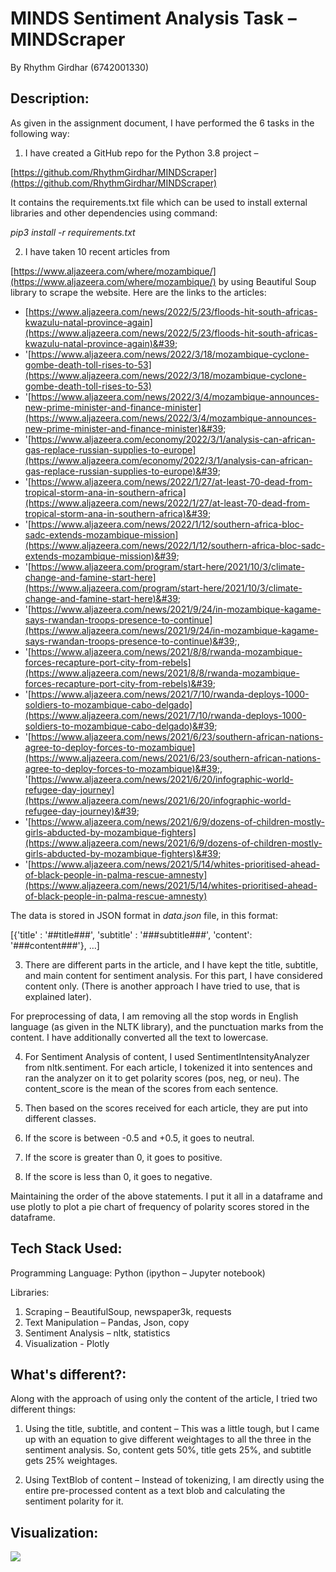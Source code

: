 # MINDS Sentiment Analysis Task – MINDScraper 

By Rhythm Girdhar (6742001330)


## Description:

As given in the assignment document, I have performed the 6 tasks in the following way:

1. I have created a GitHub repo for the Python 3.8 project –

[https://github.com/RhythmGirdhar/MINDScraper](https://github.com/RhythmGirdhar/MINDScraper)

 It contains the requirements.txt file which can be used to install external libraries and other dependencies using command:

_pip3 install -r requirements.txt_

2. I have taken 10 recent articles from

[https://www.aljazeera.com/where/mozambique/](https://www.aljazeera.com/where/mozambique/) by using Beautiful Soup library to scrape the website. Here are the links to the articles:

  -  [https://www.aljazeera.com/news/2022/5/23/floods-hit-south-africas-kwazulu-natal-province-again](https://www.aljazeera.com/news/2022/5/23/floods-hit-south-africas-kwazulu-natal-province-again)&#39;
  -  &#39;[https://www.aljazeera.com/news/2022/3/18/mozambique-cyclone-gombe-death-toll-rises-to-53](https://www.aljazeera.com/news/2022/3/18/mozambique-cyclone-gombe-death-toll-rises-to-53)
  -  &#39;[https://www.aljazeera.com/news/2022/3/4/mozambique-announces-new-prime-minister-and-finance-minister](https://www.aljazeera.com/news/2022/3/4/mozambique-announces-new-prime-minister-and-finance-minister)&#39;
  -  &#39;[https://www.aljazeera.com/economy/2022/3/1/analysis-can-african-gas-replace-russian-supplies-to-europe](https://www.aljazeera.com/economy/2022/3/1/analysis-can-african-gas-replace-russian-supplies-to-europe)&#39;
  -  &#39;[https://www.aljazeera.com/news/2022/1/27/at-least-70-dead-from-tropical-storm-ana-in-southern-africa](https://www.aljazeera.com/news/2022/1/27/at-least-70-dead-from-tropical-storm-ana-in-southern-africa)&#39;
  -  &#39;[https://www.aljazeera.com/news/2022/1/12/southern-africa-bloc-sadc-extends-mozambique-mission](https://www.aljazeera.com/news/2022/1/12/southern-africa-bloc-sadc-extends-mozambique-mission)&#39;
  - &#39;[https://www.aljazeera.com/program/start-here/2021/10/3/climate-change-and-famine-start-here](https://www.aljazeera.com/program/start-here/2021/10/3/climate-change-and-famine-start-here)&#39;
  - &#39;[https://www.aljazeera.com/news/2021/9/24/in-mozambique-kagame-says-rwandan-troops-presence-to-continue](https://www.aljazeera.com/news/2021/9/24/in-mozambique-kagame-says-rwandan-troops-presence-to-continue)&#39;,
  - &#39;[https://www.aljazeera.com/news/2021/8/8/rwanda-mozambique-forces-recapture-port-city-from-rebels](https://www.aljazeera.com/news/2021/8/8/rwanda-mozambique-forces-recapture-port-city-from-rebels)&#39;
  - &#39;[https://www.aljazeera.com/news/2021/7/10/rwanda-deploys-1000-soldiers-to-mozambique-cabo-delgado](https://www.aljazeera.com/news/2021/7/10/rwanda-deploys-1000-soldiers-to-mozambique-cabo-delgado)&#39;
  - &#39;[https://www.aljazeera.com/news/2021/6/23/southern-african-nations-agree-to-deploy-forces-to-mozambique](https://www.aljazeera.com/news/2021/6/23/southern-african-nations-agree-to-deploy-forces-to-mozambique)&#39;, &#39;[https://www.aljazeera.com/news/2021/6/20/infographic-world-refugee-day-journey](https://www.aljazeera.com/news/2021/6/20/infographic-world-refugee-day-journey)&#39;
  - &#39;[https://www.aljazeera.com/news/2021/6/9/dozens-of-children-mostly-girls-abducted-by-mozambique-fighters](https://www.aljazeera.com/news/2021/6/9/dozens-of-children-mostly-girls-abducted-by-mozambique-fighters)&#39;
  - &#39;[https://www.aljazeera.com/news/2021/5/14/whites-prioritised-ahead-of-black-people-in-palma-rescue-amnesty](https://www.aljazeera.com/news/2021/5/14/whites-prioritised-ahead-of-black-people-in-palma-rescue-amnesty)

 The data is stored in JSON format in _data.json_ file, in this format:

[{&#39;title&#39; : &#39;##title###&#39;, &#39;subtitle&#39; : &#39;###subtitle###&#39;, &#39;content&#39;: &#39;###content###&#39;}, …]

3. There are different parts in the article, and I have kept the title, subtitle, and main content for sentiment analysis. For this part, I have considered content only. (There is another approach I have tried to use, that is explained later).

 For preprocessing of data, I am removing all the stop words in English language (as given in the NLTK library), and the punctuation marks from the content. I have additionally converted all the text to lowercase.

4. For Sentiment Analysis of content, I used SentimentIntensityAnalyzer from nltk.sentiment. For each article, I tokenized it into sentences and ran the analyzer on it to get polarity scores (pos, neg, or neu). The content\_score is the mean of the scores from each sentence.

5. Then based on the scores received for each article, they are put into different classes.
  1. If the score is between -0.5 and +0.5, it goes to neutral.
  2. If the score is greater than 0, it goes to positive.
  3. If the score is less than 0, it goes to negative.

Maintaining the order of the above statements. I put it all in a dataframe and use plotly to plot a pie chart of frequency of polarity scores stored in the dataframe.

## Tech Stack Used:

Programming Language: Python (ipython – Jupyter notebook)

Libraries:

1. Scraping – BeautifulSoup, newspaper3k, requests
2. Text Manipulation – Pandas, Json, copy
3. Sentiment Analysis – nltk, statistics
4. Visualization - Plotly

## What&#39;s different?:

Along with the approach of using only the content of the article, I tried two different things:

1. Using the title, subtitle, and content – This was a little tough, but I came up with an equation to give different weightages to all the three in the sentiment analysis. So, content gets 50%, title gets 25%, and subtitle gets 25% weightages.

2. Using TextBlob of content – Instead of tokenizing, I am directly using the entire pre-processed content as a text blob and calculating the sentiment polarity for it.

## Visualization:

![](RackMultipart20220609-1-5ye0d8_html_ba65b8f1c2c025b8.png)
